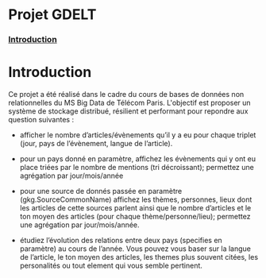 # Projet GDELT

[comment]: <> (TABLE OF CONTENTS ===============================================================================================================)
### [Introduction](#_introduction)



[comment]: <> (=================================================================================================================================)

# Introduction <a name="_introduction"></a>

Ce projet a été réalisé dans le cadre du cours de bases de données non relationnelles du MS Big Data de Télécom Paris. L'objectif est proposer un système de stockage distribué, résilient et performant pour repondre aux question suivantes :
- afficher le nombre d’articles/évènements qu’il y a eu pour chaque triplet (jour, pays de l’évènement, langue de l’article).

- pour un pays donné en paramètre, affichez les évènements qui y ont eu place triées par le nombre de mentions (tri décroissant); permettez une agrégation par jour/mois/année

- pour une source de donnés passée en paramètre (gkg.SourceCommonName) affichez les thèmes, personnes, lieux dont les articles de cette sources parlent ainsi que le nombre d’articles et le ton moyen des articles (pour chaque thème/personne/lieu); permettez une agrégation par jour/mois/année.

- étudiez l’évolution des relations entre deux pays (specifies en paramètre) au cours de l’année. Vous pouvez vous baser sur la langue de l’article, le ton moyen des articles, les themes plus souvent citées, les personalités ou tout element qui vous semble pertinent.
